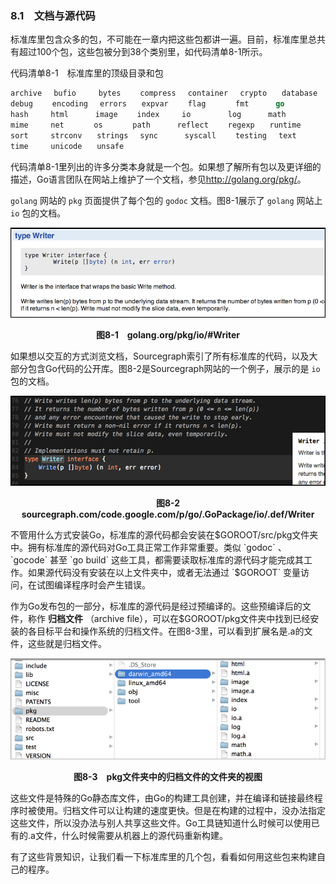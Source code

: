 ### 8.1　文档与源代码

标准库里包含众多的包，不可能在一章内把这些包都讲一遍。目前，标准库里总共有超过100个包，这些包被分到38个类别里，如代码清单8-1所示。

代码清单8-1　标准库里的顶级目录和包

```go
archive　 bufio　　　bytes　　 compress　 container　 crypto　　database
debug　　 encoding　 errors　　expvar　　 flag　　　　fmt　　　 go
hash　　　html　　　 image　　 index　　　io　　　　　log　　　 math
mime　　　net　　　　os　　　　path　　　 reflect　　 regexp　　runtime
sort　　　strconv　　strings　 sync　　　 syscall　　 testing　 text
time　　　unicode　　unsafe
```

代码清单8-1里列出的许多分类本身就是一个包。如果想了解所有包以及更详细的描述，Go语言团队在网站上维护了一个文档，参见<a class="my_markdown" href="['http://golang.org/pkg/']">http://golang.org/pkg/</a>。

`golang` 网站的 `pkg` 页面提供了每个包的 `godoc` 文档。图8-1展示了 `golang` 网站上 `io` 包的文档。

![44.png](../images/44.png)
<center class="my_markdown"><b class="my_markdown">图8-1　golang.org/pkg/io/#Writer</b></center>

如果想以交互的方式浏览文档，Sourcegraph索引了所有标准库的代码，以及大部分包含Go代码的公开库。图8-2是Sourcegraph网站的一个例子，展示的是 `io` 包的文档。

![45.png](../images/45.png)
<center class="my_markdown"><b class="my_markdown">图8-2　sourcegraph.com/code.google.com/p/go/.GoPackage/io/.def/Writer</b></center>

不管用什么方式安装Go，标准库的源代码都会安装在$GOROOT/src/pkg文件夹中。拥有标准库的源代码对Go工具正常工作非常重要。类似 `godoc` 、 `gocode` 甚至 `go build` 这些工具，都需要读取标准库的源代码才能完成其工作。如果源代码没有安装在以上文件夹中，或者无法通过 `$GOROOT` 变量访问，在试图编译程序时会产生错误。

作为Go发布包的一部分，标准库的源代码是经过预编译的。这些预编译后的文件，称作 **归档文件** （archive file），可以在$GOROOT/pkg文件夹中找到已经安装的各目标平台和操作系统的归档文件。在图8-3里，可以看到扩展名是.a的文件，这些就是归档文件。

![46.png](../images/46.png)
<center class="my_markdown"><b class="my_markdown">图8-3　pkg文件夹中的归档文件的文件夹的视图</b></center>

这些文件是特殊的Go静态库文件，由Go的构建工具创建，并在编译和链接最终程序时被使用。归档文件可以让构建的速度更快。但是在构建的过程中，没办法指定这些文件，所以没办法与别人共享这些文件。Go工具链知道什么时候可以使用已有的.a文件，什么时候需要从机器上的源代码重新构建。

有了这些背景知识，让我们看一下标准库里的几个包，看看如何用这些包来构建自己的程序。

